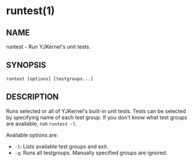 # runtest(1)

## NAME

runtest - Run YJKernel's unit tests.

## SYNOPSIS

```shell
runtest [options] [testgroups...]
```

## DESCRIPTION

Runs selected or all of YJKernel's built-in unit tests. Tests can be selected by specifying name of each test group. If you don't know what test groups are available, run `runtest -l`.  

Available options are:

- `-l`: Lists available test groups and exit.
- `-q`: Runs all testgroups. Manually specified groups are ignored.



